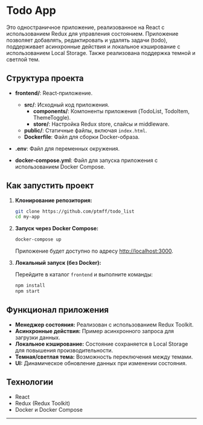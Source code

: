 # Todo App

Это одностраничное приложение, реализованное на React с использованием Redux для управления состоянием. Приложение позволяет добавлять, редактировать и удалять задачи (todo), поддерживает асинхронные действия и локальное кэширование с использованием Local Storage. Также реализована поддержка темной и светлой тем.

## Структура проекта

- **frontend/**: React‑приложение.
  - **src/**: Исходный код приложения.
    - **components/**: Компоненты приложения (TodoList, TodoItem, ThemeToggle).
    - **store/**: Настройка Redux store, слайсы и middleware.
  - **public/**: Статичные файлы, включая `index.html`.
  - **Dockerfile**: Файл для сборки Docker-образа.

- **.env**: Файл для переменных окружения.
- **docker-compose.yml**: Файл для запуска приложения с использованием Docker Compose.

## Как запустить проект

1. **Клонирование репозитория:**

   ```bash
   git clone https://github.com/ptmff/todo_list
   cd my-app
   ```

2. **Запуск через Docker Compose:**

   ```bash
   docker-compose up
   ```

   Приложение будет доступно по адресу [http://localhost:3000](http://localhost:3000).

3. **Локальный запуск (без Docker):**

   Перейдите в каталог `frontend` и выполните команды:

   ```bash
   npm install
   npm start
   ```

## Функционал приложения

- **Менеджер состояния:** Реализован с использованием Redux Toolkit.
- **Асинхронные действия:** Пример асинхронного запроса для загрузки данных.
- **Локальное кэширование:** Состояние сохраняется в Local Storage для повышения производительности.
- **Темная/светлая тема:** Возможность переключения между темами.
- **UI:** Динамическое обновление данных при изменении состояния.

## Технологии

- React
- Redux (Redux Toolkit)
- Docker и Docker Compose

---

